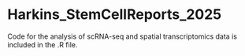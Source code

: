 # Harkins_StemCellReports_2025


Code for the analysis of scRNA-seq and spatial transcriptomics data is included in the .R file.
